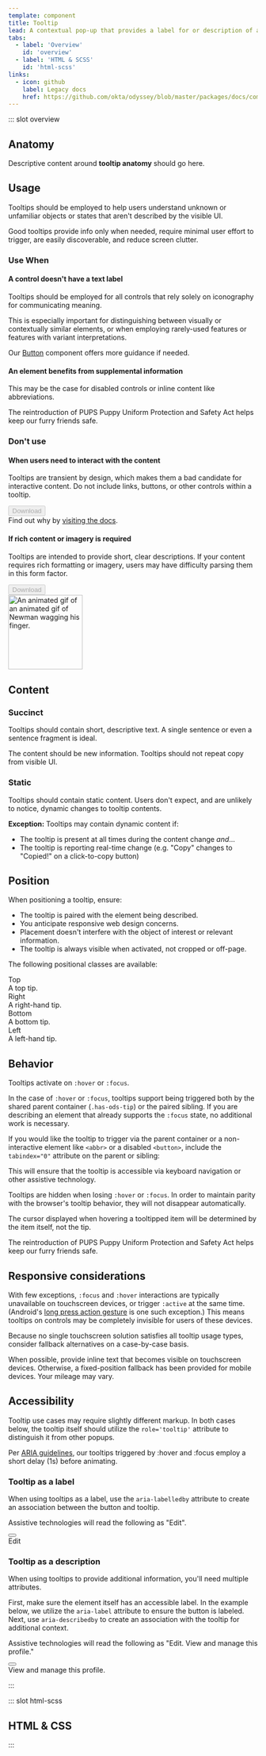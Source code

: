 ```yaml
---
template: component
title: Tooltip
lead: A contextual pop-up that provides a label for or description of an element.
tabs:
  - label: 'Overview'
    id: 'overview'
  - label: 'HTML & SCSS'
    id: 'html-scss'
links:
  - icon: github
    label: Legacy docs
    href: https://github.com/okta/odyssey/blob/master/packages/docs/components/tooltip.md
---
```


::: slot overview

## Anatomy

<Description>

Descriptive content around **tooltip anatomy** should go here.

</Description>

<Anatomy img="/images/anatomy-tooltip.svg" />

## Usage

<Description>

Tooltips should be employed to help users understand unknown or unfamiliar objects or states that aren't described by the visible UI.

Good tooltips provide info only when needed, require minimal user effort to trigger, are easily discoverable, and reduce screen clutter.

</Description>

<Example>
  <template>
    <span class="has-ods-tooltip sample--tip">
      <a href=""></a>
      <aside id="download-description" class="ods-tooltip is-ods-tooltip-right" role="tooltip">
        Downloads are disabled during an import.
      </aside>
    </span>
  </template>
</Example>

### Use When

#### A control doesn't have a text label

<Description>

Tooltips should be employed for all controls that rely solely on iconography for communicating meaning.

This is especially important for distinguishing between visually or contextually similar elements, or when employing rarely-used features or features with variant interpretations.

Our <a href="/components/button/">Button</a> component offers more guidance if needed.

</Description>

<Example type="positive">
  <template>
    <span class="has-ods-tooltip">
      <button class="ods-button" aria-describedby="edit-label">
        <svg aria-hidden="true" focusable="false" viewBox="0 0 14 14" fill="none" xmlns="http://www.w3.org/2000/svg" class="ods-icon"><path fill-rule="evenodd" clip-rule="evenodd" d="M12.8008 2.78969L11.2103 1.19923C10.9447 0.933589 10.5121 0.933589 10.2465 1.19923L9 2.44572L11.5543 5L12.8007 3.75351C13.0664 3.48787 13.0664 3.05533 12.8008 2.78969ZM3.5 13L10.5 6L8 3.5L1 10.5V13L3.5 13Z" fill="currentColor"/></svg>
      </button>
      <aside id="edit-label" class="ods-tooltip is-ods-tooltip-top" role="tooltip">
        Edit
      </aside>
    </span>
  </template>
</Example>

#### An element benefits from supplemental information

<Description>

This may be the case for disabled controls or inline content like abbreviations.

</Description>

<Example type="positive">
  <template>
    <span class="has-ods-tooltip sample--tip">
      <button class="ods-button" aria-describedby="download-description" disabled>
        Download
      </button>
      <aside id="download-description" class="ods-tooltip is-ods-tooltip-right" role="tooltip">
        Downloads are disabled during an import.
      </aside>
    </span>
  </template>
</Example>

<Example type="positive">
  <p>
    The reintroduction of
    <span class="has-ods-tooltip">
      <abbr tabindex="0" aria-describedby="pups-tip">PUPS</abbr>
      <span id="pups-tip" class="ods-tooltip is-ods-tooltip-top" role="tooltip">
        Puppy Uniform Protection and Safety Act
      </span>
    </span>
    helps keep our furry friends safe.
  </p>
</Example>

### Don't use

#### When users need to interact with the content

<Description>

Tooltips are transient by design, which makes them a bad candidate for interactive content. Do not include links, buttons, or other controls within a tooltip.

</Description>

<Example type="negative">
  <span class="has-ods-tooltip sample--tip">
    <button class="ods-button" aria-describedby="download-description-link" disabled>
      Download
    </button>
    <aside id="download-description-link" class="ods-tooltip is-ods-tooltip-right" role="tooltip">
      Find out why by <a href="#">visiting the docs</a>.
    </aside>
  </span>
</Example>

#### If rich content or imagery is required

<Description>

Tooltips are intended to provide short, clear descriptions. If your content requires rich formatting or imagery, users may have difficulty parsing them in this form factor.

</Description>

<Example type="negative">
  <span class="has-ods-tooltip sample--tip">
    <button class="ods-button" aria-describedby="download-description-image" disabled>
      Download
    </button>
    <aside id="download-description-image" class="ods-tooltip is-ods-tooltip-top" role="tooltip" style="width: 150px;">
      <img src="https://media.tenor.com/images/7ad30bad07a80b195d13a7119014207e/tenor.gif" alt="An animated gif of an animated gif of Newman wagging his finger." style="width: 150px;">
    </aside>
  </span>
</Example>

## Content

### Succinct

<Description>

Tooltips should contain short, descriptive text. A single sentence or even a sentence fragment is ideal.

The content should be new information. Tooltips should not repeat copy from visible UI.

</Description>

### Static

<Description>

Tooltips should contain static content. Users don't expect, and are unlikely to notice, dynamic changes to tooltip contents.

<strong>Exception:</strong> Tooltips may contain dynamic content if:

* The tooltip is present at all times during the content change <em>and</em>...
* The tooltip is reporting real-time change (e.g. "Copy" changes to "Copied!" on a click-to-copy button)

</Description>

## Position

<Description>

When positioning a tooltip, ensure:

* The tooltip is paired with the element being described.
* You anticipate responsive web design concerns.
* Placement doesn't interfere with the object of interest or relevant information.
* The tooltip is always visible when activated, not cropped or off-page.

The following positional classes are available:

</Description>

<Example>
  <div>
    <span class="has-ods-tooltip sample--tip">
      <abbr tabindex="0" aria-describedby="tip-top">Top</abbr>
      <aside id="tip-top" class="ods-tooltip is-ods-tooltip-top" role="tooltip">
        A top tip.
      </aside>
    </span>
    <span class="has-ods-tooltip sample--tip">
      <abbr tabindex="0" aria-describedby="tip-right">Right</abbr>
      <aside id="tip-right" class="ods-tooltip is-ods-tooltip-right" role="tooltip">
        A right-hand tip.
      </aside>
    </span>
    <span class="has-ods-tooltip sample--tip">
      <abbr tabindex="0" aria-describedby="tip-bottom">Bottom</abbr>
      <aside id="tip-bottom" class="ods-tooltip is-ods-tooltip-bottom" role="tooltip">
        A bottom tip.
      </aside>
    </span>
    <span class="has-ods-tooltip sample--tip">
      <abbr tabindex="0" aria-describedby="tip-left">Left</abbr>
      <aside id="tip-left" class="ods-tooltip is-ods-tooltip-left" role="tooltip">
        A left-hand tip.
      </aside>
    </span>
  </div>
</Example>

## Behavior

<Description>

Tooltips activate on `:hover` or `:focus`.

In the case of `:hover` or `:focus`, tooltips support being triggered both by the shared parent container (`.has-ods-tip`) or the paired sibling. If you are describing an element that already supports the `:focus` state, no additional work is necessary.

If you would like the tooltip to trigger via the parent container or a non-interactive element like `<abbr>` or a disabled `<button>`, include the `tabindex="0"` attribute on the parent or sibling:

This will ensure that the tooltip is accessible via keyboard navigation or other assistive technology.

Tooltips are hidden when losing `:hover` or `:focus`. In order to maintain parity with the browser's tooltip behavior, they will not disappear automatically.

The cursor displayed when hovering a tooltipped item will be determined by the item itself, not the tip.

</Description>

<Example>
  <p>
    The reintroduction of
    <span class="has-ods-tooltip">
      <abbr tabindex="0" aria-describedby="pups-tip">PUPS</abbr>
      <span id="pups-tip" class="ods-tooltip is-ods-tooltip-top" role="tooltip">
        Puppy Uniform Protection and Safety Act
      </span>
    </span>
    helps keep our furry friends safe.
  </p>
</Example>

## Responsive considerations

<Description>

With few exceptions, `:focus` and `:hover` interactions are typically unavailable on touchscreen devices, or trigger `:active` at the same time. (Android's <a href="https://material.io/design/interaction/gestures.html#types-of-gestures">long press action gesture</a> is one such exception.) This means tooltips on controls may be completely invisible for users of these devices.

Because no single touchscreen solution satisfies all tooltip usage types, consider fallback alternatives on a case-by-case basis.

When possible, provide inline text that becomes visible on touchscreen devices. Otherwise, a fixed-position fallback has been provided for mobile devices. Your mileage may vary.

</Description>

## Accessibility

<Description>

Tooltip use cases may require slightly different markup. In both cases below, the tooltip itself should utilize the `role='tooltip'` attribute to distinguish it from other popups.

Per <a href="https://www.w3.org/TR/wai-aria-1.1/#tooltip">ARIA guidelines</a>, our tooltips triggered by :hover and :focus employ a short delay (1s) before animating.

</Description>

### Tooltip as a label

<Description>

When using tooltips as a label, use the `aria-labelledby` attribute to create an association between the button and tooltip. 

Assistive technologies will read the following as "Edit".

</Description>

<Example>
  <span class="has-ods-tooltip">
    <button class="ods-button" aria-labelledby="access-edit-label">
      <svg aria-hidden="true" focusable="false" viewBox="0 0 14 14" fill="none" xmlns="http://www.w3.org/2000/svg" class="ods-icon"><path fill-rule="evenodd" clip-rule="evenodd" d="M12.8008 2.78969L11.2103 1.19923C10.9447 0.933589 10.5121 0.933589 10.2465 1.19923L9 2.44572L11.5543 5L12.8007 3.75351C13.0664 3.48787 13.0664 3.05533 12.8008 2.78969ZM3.5 13L10.5 6L8 3.5L1 10.5V13L3.5 13Z" fill="currentColor"/></svg>
    </button>
    <aside id="access-edit-label" class="ods-tooltip is-ods-tooltip-top" role="tooltip">
      Edit
    </aside>
  </span>
</Example>

### Tooltip as a description

<Description>

When using tooltips to provide additional information, you'll need multiple attributes. 

First, make sure the element itself has an accessible label. In the example below, we utilize the `aria-label` attribute to ensure the button is labeled. Next, use `aria-describedby` to create an association with the tooltip for additional context.

Assistive technologies will read the following as "Edit. View and manage this profile."

</Description>

<Example>
  <span class="has-ods-tooltip">
    <button class="ods-button" aria-label="Edit" aria-describedby="edit-description">
      <svg aria-hidden="true" focusable="false" viewBox="0 0 14 14" fill="none" xmlns="http://www.w3.org/2000/svg" class="ods-icon"><path fill-rule="evenodd" clip-rule="evenodd" d="M12.8008 2.78969L11.2103 1.19923C10.9447 0.933589 10.5121 0.933589 10.2465 1.19923L9 2.44572L11.5543 5L12.8007 3.75351C13.0664 3.48787 13.0664 3.05533 12.8008 2.78969ZM3.5 13L10.5 6L8 3.5L1 10.5V13L3.5 13Z" fill="currentColor"/></svg>
    </button>
    <aside id="edit-description" class="ods-tooltip is-ods-tooltip-top" role="tooltip">
      View and manage this profile.
    </aside>
  </span>
</Example>

:::

::: slot html-scss
## HTML & CSS
:::
